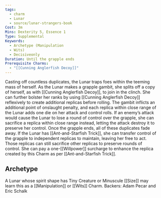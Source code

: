 ```yaml
---
tags:
  - charm
  - Lunar
  - source/lunar-strangers-book
Cost: 3m
Mins: Dexterity 5, Essence 1
Type: Supplemental
Keywords:
  - Archetype (Manipulation
  - Wits)
  - Decisiveonly
Duration: Until the grapple ends
Prerequisite Charms:
  - "[[Cunning Anglerfish Decoy]]"
---
```

Casting off countless duplicates, the Lunar traps foes within the teeming mass of herself.
As the Lunar makes a grapple gambit, she splits off a copy of herself, as with [[Cunning Anglerfish Decoy]], to join in the clinch. She can further bolster her ranks by using [[Cunning Anglerfish Decoy]] reflexively to create additional replicas before rolling. The gambit inflicts an additional point of onslaught penalty, and each replica within close range of the Lunar adds one die on her attack and control rolls.
If an enemy’s attack would cause the Lunar to lose a round of control over the grapple, she can sacrifice a replica within close range instead, letting the attack destroy it to preserve her control. Once the grapple ends, all of these duplicates fade away.
If the Lunar has [[Ant-and-Starfish Trick]], she can transfer control of the grapple to independent replicas to maintain, leaving her free to act. Those replicas can still sacrifice other replicas to preserve rounds of control. She can pay a one-[[Willpower]] surcharge to enhance the replica created by this Charm as per [[Ant-and-Starfish Trick]].

## Archetype 
A Lunar whose spirit shape has Tiny Creature or Minuscule [[Size]] may learn this as a [[Manipulation]] or [[Wits]] Charm.
Backers: Adam Pecar and Eric Schalk